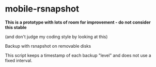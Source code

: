 # mobile-rsnapshot

**This is a prototype with lots of room for improvement - do not consider this stable**

(and don't judge my coding style by looking at this)

Backup with rsnapshot on removable disks

This script keeps a timestamp of each backup "level" and does not use a fixed interval.
